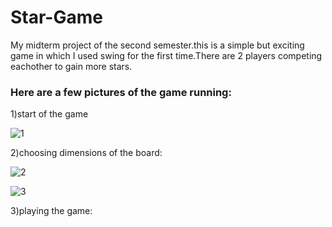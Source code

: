 # Star-Game
My midterm project of the second semester.this is a simple but exciting game in which I used swing for the first time.There are 2 players competing eachother to gain more stars.

### Here are a few pictures of the game running:

1)start of the game

![1](https://user-images.githubusercontent.com/76126890/179420630-ba470bc4-ebc7-458c-be88-62e42504b36e.png)



2)choosing dimensions of the board:

![2](https://user-images.githubusercontent.com/76126890/179420731-11dc8666-16ce-4731-b6c2-07a63ae9e001.png)


![3](https://user-images.githubusercontent.com/76126890/179420770-99b0149a-8184-47d9-9474-d973359bbc8b.png)


3)playing the game:

